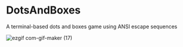 # DotsAndBoxes
A terminal-based dots and boxes game using ANSI escape sequences


![ezgif com-gif-maker (17)](https://user-images.githubusercontent.com/72180759/148470689-5061b784-a857-488f-8e46-61c21cc83879.gif)
